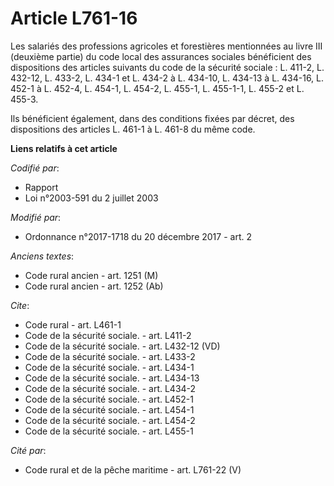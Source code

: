 # Article L761-16

Les salariés des professions agricoles et forestières mentionnées au livre III (deuxième partie) du code local des assurances
sociales bénéficient des dispositions des articles suivants du code de la sécurité sociale : L. 411-2, L. 432-12, L. 433-2,
L. 434-1 et L. 434-2 à L. 434-10, L. 434-13 à L. 434-16, L. 452-1 à L. 452-4, L. 454-1, L. 454-2, L. 455-1, L. 455-1-1, L.
455-2 et L. 455-3. 

Ils bénéficient également, dans des conditions fixées par décret, des dispositions des articles L. 461-1 à L. 461-8 du même
code.

**Liens relatifs à cet article**

_Codifié par_:

  - Rapport
  - Loi n°2003-591 du 2 juillet 2003

_Modifié par_:

  - Ordonnance n°2017-1718 du 20 décembre 2017 - art. 2

_Anciens textes_:

  - Code rural ancien - art. 1251 (M)
  - Code rural ancien - art. 1252 (Ab)

_Cite_:

  - Code rural - art. L461-1
  - Code de la sécurité sociale. - art. L411-2
  - Code de la sécurité sociale. - art. L432-12 (VD)
  - Code de la sécurité sociale. - art. L433-2
  - Code de la sécurité sociale. - art. L434-1
  - Code de la sécurité sociale. - art. L434-13
  - Code de la sécurité sociale. - art. L434-2
  - Code de la sécurité sociale. - art. L452-1
  - Code de la sécurité sociale. - art. L454-1
  - Code de la sécurité sociale. - art. L454-2
  - Code de la sécurité sociale. - art. L455-1

_Cité par_:

  - Code rural et de la pêche maritime - art. L761-22 (V)
